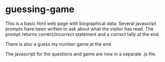 # guessing-game

This is a basic html web page with biographical data.  Several javascript prompts have been written to ask about what the visitor has read.  The prompt returns correct/incorrect statement and a correct tally at the end.

There is also a guess my number game at the end.

The javascript for the questions and game are now in a separate .js file.
